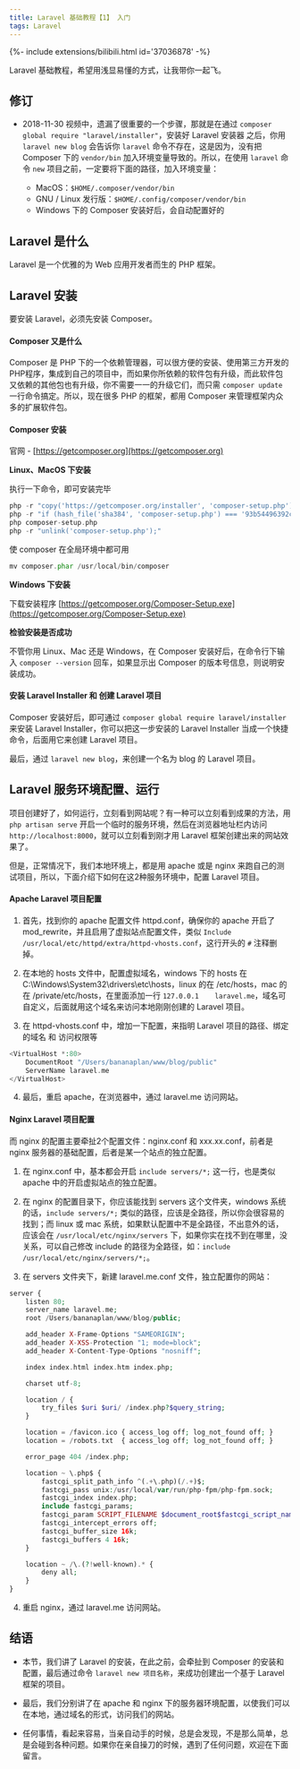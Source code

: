 ```yaml
---
title: Laravel 基础教程【1】 入门
tags: Laravel
---
```


<div>{%- include extensions/bilibili.html id='37036878' -%}</div>

Laravel 基础教程，希望用浅显易懂的方式，让我带你一起飞。

<!--more-->

## 修订

- 2018-11-30
	视频中，遗漏了很重要的一个步骤，那就是在通过 `composer global require "laravel/installer"`，安装好 Laravel 安装器 之后，你用 `laravel new blog` 会告诉你 `laravel` 命令不存在，这是因为，没有把 Composer 下的 `vendor/bin` 加入环境变量导致的。所以，在使用 `laravel` 命令 `new` 项目之前，一定要将下面的路径，加入环境变量：
	
	- MacOS：`$HOME/.composer/vendor/bin`
	- GNU / Linux 发行版：`$HOME/.config/composer/vendor/bin`
	- Windows 下的 Composer 安装好后，会自动配置好的

## Laravel 是什么
Laravel 是一个优雅的为 Web 应用开发者而生的 PHP 框架。

## Laravel 安装
要安装 Laravel，必须先安装 Composer。

#### Composer 又是什么
Composer 是 PHP 下的一个依赖管理器，可以很方便的安装、使用第三方开发的PHP程序，集成到自己的项目中，而如果你所依赖的软件包有升级，而此软件包又依赖的其他包也有升级，你不需要一一的升级它们，而只需 `composer update` 一行命令搞定。所以，现在很多 PHP 的框架，都用 Composer 来管理框架内众多的扩展软件包。

#### Composer 安装
官网 - [https://getcomposer.org](https://getcomposer.org)

**Linux、MacOS 下安装**

执行一下命令，即可安装完毕

```php
php -r "copy('https://getcomposer.org/installer', 'composer-setup.php');"
php -r "if (hash_file('sha384', 'composer-setup.php') === '93b54496392c062774670ac18b134c3b3a95e5a5e5c8f1a9f115f203b75bf9a129d5daa8ba6a13e2cc8a1da0806388a8') { echo 'Installer verified'; } else { echo 'Installer corrupt'; unlink('composer-setup.php'); } echo PHP_EOL;"
php composer-setup.php
php -r "unlink('composer-setup.php');"
```

使 composer 在全局环境中都可用

```php
mv composer.phar /usr/local/bin/composer
```

**Windows 下安装**

下载安装程序 [https://getcomposer.org/Composer-Setup.exe](https://getcomposer.org/Composer-Setup.exe)

**检验安装是否成功**

不管你用 Linux、Mac 还是 Windows，在 Composer 安装好后，在命令行下输入 `composer --version` 回车，如果显示出 Composer 的版本号信息，则说明安装成功。

#### 安装 Laravel Installer 和 创建 Laravel 项目
Composer 安装好后，即可通过 `composer global require laravel/installer` 来安装 Laravel Installer，你可以把这一步安装的 Laravel Installer 当成一个快捷命令，后面用它来创建 Laravel 项目。

最后，通过 `laravel new blog`，来创建一个名为 blog 的 Laravel 项目。

## Laravel 服务环境配置、运行
项目创建好了，如何运行，立刻看到网站呢？有一种可以立刻看到成果的方法，用 `php artisan serve` 开启一个临时的服务环境，然后在浏览器地址栏内访问 `http://localhost:8000`，就可以立刻看到刚才用 Laravel 框架创建出来的网站效果了。

但是，正常情况下，我们本地环境上，都是用 apache 或是 nginx 来跑自己的测试项目，所以，下面介绍下如何在这2种服务环境中，配置 Laravel 项目。

#### Apache Laravel 项目配置
1. 首先，找到你的 apache 配置文件 httpd.conf，确保你的 apache 开启了 mod_rewrite，并且启用了虚拟站点配置文件，类似 `Include /usr/local/etc/httpd/extra/httpd-vhosts.conf`，这行开头的 `#` 注释删掉。

2. 在本地的 hosts 文件中，配置虚拟域名，windows 下的 hosts 在 C:\Windows\System32\drivers\etc\hosts，linux 的在 /etc/hosts，mac 的在 /private/etc/hosts，在里面添加一行 `127.0.0.1    laravel.me`，域名可自定义，后面就用这个域名来访问本地刚刚创建的 Laravel 项目。

3. 在 httpd-vhosts.conf 中，增加一下配置，来指明 Laravel 项目的路径、绑定的域名 和 访问权限等

```php
<VirtualHost *:80>
    DocumentRoot "/Users/bananaplan/www/blog/public"
    ServerName laravel.me
</VirtualHost>
```

4. 最后，重启 apache，在浏览器中，通过 laravel.me 访问网站。

#### Nginx Laravel 项目配置
而 nginx 的配置主要牵扯2个配置文件：nginx.conf 和 xxx.xx.conf，前者是 nginx 服务器的基础配置，后者是某一个站点的独立配置。

1. 在 nginx.conf 中，基本都会开启 `include servers/*;` 这一行，也是类似 apache 中的开启虚拟站点的独立配置。

2. 在 nginx 的配置目录下，你应该能找到 servers 这个文件夹，windows 系统的话，`include servers/*;` 类似的路径，应该是全路径，所以你会很容易的找到；而 linux 或 mac 系统，如果默认配置中不是全路径，不出意外的话，应该会在 `/usr/local/etc/nginx/servers` 下，如果你实在找不到在哪里，没关系，可以自己修改 include 的路径为全路径，如：`include /usr/local/etc/nginx/servers/*;`。

3. 在 servers 文件夹下，新建 laravel.me.conf 文件，独立配置你的网站：

```php
server {
    listen 80;
    server_name laravel.me;
    root /Users/bananaplan/www/blog/public;

    add_header X-Frame-Options "SAMEORIGIN";
    add_header X-XSS-Protection "1; mode=block";
    add_header X-Content-Type-Options "nosniff";

    index index.html index.htm index.php;

    charset utf-8;

    location / {
        try_files $uri $uri/ /index.php?$query_string;
    }

    location = /favicon.ico { access_log off; log_not_found off; }
    location = /robots.txt  { access_log off; log_not_found off; }

    error_page 404 /index.php;

    location ~ \.php$ {
        fastcgi_split_path_info ^(.+\.php)(/.+)$;
        fastcgi_pass unix:/usr/local/var/run/php-fpm/php-fpm.sock;
        fastcgi_index index.php;
        include fastcgi_params;
        fastcgi_param SCRIPT_FILENAME $document_root$fastcgi_script_name;
        fastcgi_intercept_errors off;
        fastcgi_buffer_size 16k;
        fastcgi_buffers 4 16k;
    }

    location ~ /\.(?!well-known).* {
        deny all;
    }
}
```

4. 重启 nginx，通过 laravel.me 访问网站。

## 结语
- 本节，我们讲了 Laravel 的安装，在此之前，会牵扯到 Composer 的安装和配置，最后通过命令 `laravel new 项目名称`，来成功创建出一个基于 Laravel 框架的项目。

- 最后，我们分别讲了在 apache 和 nginx 下的服务器环境配置，以使我们可以在本地，通过域名的形式，访问我们的网站。

- 任何事情，看起来容易，当亲自动手的时候，总是会发现，不是那么简单，总是会碰到各种问题。如果你在亲自操刀的时候，遇到了任何问题，欢迎在下面留言。

